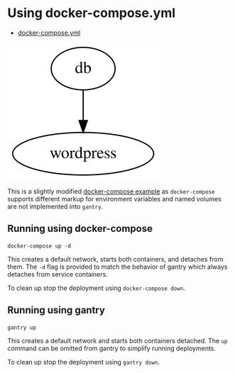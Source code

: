 # Using docker-compose.yml

  * [docker-compose.yml](./gdocker-compose.yml)

![pipeline.svg](./pipeline.svg)

This is a slightly modified
[docker-compose example](https://docs.docker.com/compose/wordpress/) as
`docker-compose` supports different markup for environment variables and named
volumes are not implemented into `gantry`.

## Running using docker-compose
    docker-compose up -d
This creates a default network, starts both containers, and detaches from
them. The `-d` flag is provided to match the behavior of gantry which always
detaches from service containers.

To clean up stop the deployment using `docker-compose down`.

## Running using gantry
    gantry up
This creates a default network and starts both containers detached. The `up`
command can be omitted from gantry to simplify running deployments.

To clean up stop the deployment using `gantry down`.
